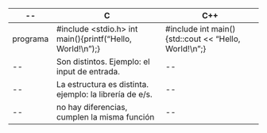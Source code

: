 | -- | C | C++ |
| --- | --- | --- |
| programa | #include <stdio.h> int main(){printf(“Hello, World!\n”);}| #include <iostream> int main() {std::cout << “Hello, World!\n”;}|
| -- |Son distintos. Ejemplo: el input de entrada.| -- |
| -- |La estructura es distinta. ejemplo: la librería de e/s.| -- |
| -- |no hay diferencias, cumplen la misma función| -- |

